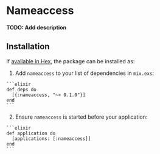# Nameaccess

**TODO: Add description**

## Installation

If [available in Hex](https://hex.pm/docs/publish), the package can be installed as:

  1. Add `nameaccess` to your list of dependencies in `mix.exs`:

    ```elixir
    def deps do
      [{:nameaccess, "~> 0.1.0"}]
    end
    ```

  2. Ensure `nameaccess` is started before your application:

    ```elixir
    def application do
      [applications: [:nameaccess]]
    end
    ```

